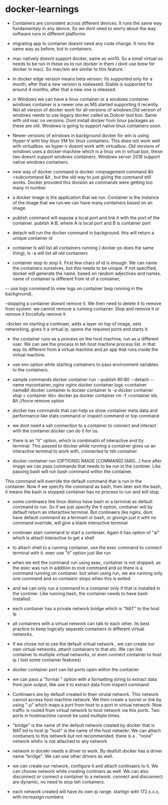 # docker-learnings

- Containers are consistent across different devices. It runs the same way fundamentaly in any device. So we dont need to worry about the way software runs in different platforms

- migrating app to container doesnt need any code change. It runs the same way as before, but in containers. 

- mac natively doesnt support docker, same as win10. So a small virtual os needs to be run in these os to run docker in them ( dont use brew for docker in mac). So mac/win are similar to this feature.`

- In docker edge version means beta version. Its supported only for a month, after that a new version is realeased.  Stable is supported for around 4 months, after that a new one is released.

- in Windows we can have a linux container or a windows container. windows container is a newer one as MS started supporting it recently. Not all version of docker work for all versions of windows.Old version of windows needs to use legacy docker called as Dokcer tool box. Same with old mac os versions. Dont install docker from linux packages as these are old.  Windows is going to support native linux containers soon. 

- Newer versions of windows in background docker for win is using Hyper-V wiht tiny linux VM for linux containers. This does not work well with virtualbox. as hyper-v doesnt work with virtualbox. Old versions of windows uses a docker-machine which is a linux vm in virtual box, these two doesnt support windows containers. Windows server 2016 support native windows containers. 

- new way of docker command is docker <management command &lt <subcommand &lt , but the old way to just giving the command still works. Docker provided this division as commands were getting too many in number

- a docker image is the application that we run. Container is the instance of the image that we run.we can have many containers based on an image.

- publish command will expose a local port and link it with the port of the container.
publish A:B, where A is local port and B is container port

- detach will run the docker command in background. this will return a unique container id

- container ls will list all containers running ( docker ps does the same thing), ls -a will list all old containers

- container stop <containerid> to stop it. First few chars of id is enough. We can name the containers ourselves, but this needs to be unique. If not specified, docker will generate the name, based on random adjectives and names. name of container is different from id of a container,

-- use logs command to view logs on container (esp running in the background). 

-stopping a container doesnt remove it. We then need to delete it to remove from system. we cannot remove a running container. Stop and remove it or remove it forcefully remove it

-docker on starting a continaer, adds a layer on top of image, sets networking, gives it a virtual ip, opens the required ports and starts it.

- the container runs as a process on the host machine, run as a different user. We can see the process in teh host machine process list. in that way its different from a virtual machine and an app that runs inside the virtual machine.
- use env option while starting containers to pass environment variables to the containers. 

- sample commands
docker container run --publish 80:80 --detach --name mycontainer_nginx nginx
docker container logs <container name&lt
docker container ls
docker container ls -a
docker container stop < container ids>
docker ps
docker container rm -f <container ids &lt //force remove option


- docker has commands that can help us show container meta data and performance like stats command or inspect command or top command

- we dont need a ssh connection to a container to connect and interact with the container.docker can do it for us.

- there is an "it" option, which is combinatin of interactive and tty terminal. This passed to docker while running a container gives us an interactive terminal to work with, connected to teh container.

- docker container run [OPTIONS] IMAGE [COMMAND] [ARG...]
 here after image we can pass commands that needs to be run in the continer. Like passing bash will run bash command within the container. 
 
 This command will override the default command that is run in the container. Now if we specify the command as bash, then later exit the bash, it means the bash is stopped container has no process to run and will stop.
 
 - some continaers like linux distros have bash or a terminal as defautl command to run. So if we just specify the it option, contianer will by default return an interactive terminal. But continaers like nginx, dont have default command as a termianl or bash, or givingn just it wiht no command override, will give a blank interactive terminal 
 
 - continaer start command to start a continaer. Again it has option of "ai" which is attach interactive to get a shell
 
 - to attach shell to a running container, use the exec command to connect terminal with it. exec use "it" option just like run
 
 - when we exit the command run using exec, container is not stopped, as the exec was run in addition to root command and so there is a command running on contianer. but when using run, we are running only one command and so contaienr stops when this is exited.
 
 - and we can only run a command in a container only if that is installed in the continer. Like running bash, the container needs to have bash installed. 
 
 - each contianer has a private network bridge which is "NAT" to the host ip
 
 - all containers with a virtual network can talk to each other. Its best practice to keep logically separate containers in different virtual networks. 
 
 - if we chose not to use the default virtual network , we can create our own virtual networks. attach containers to that etc. We can link container to multiple virtual networks, or even connect container to host ip ( lost some container features)
 
 - docker container port can list ports open within the container
 
 - we can pass a "format " option with a formatting string to extract data from json output, like use it to extract data from inspect command
 
 - Continaers are by default created in their virutal network. This network cannot access host machine network. We then create a tunnel or link by using "-p" which maps a port from host to a port in virtual network. Now traffic is routed from virtual network to host network via this ports. 
 Two ports in hostmachine cannot be used multiple times.
 
 - "bridge" is the name of the default network created by docker that is NAT'ed to host ip
 "host" is the name of the host netwokr. We can attach contianers to this network but not recommended.  there is a . "none" network whihc is not attached to any network.
 
 - network in docekr needs a driver to work. By deafult docker has a driver name "bridge". We can use other drivers as well.
 
 - we can create our network, configure it and attach continaers to it. We can choose network while creating continars as well. We can also disconnect or connect a container to a network.
 connect and disconnect are dynamic, no need to stop teh containers. 
 
 - each network created will have its own ip range. startign with 172.x.x.x, with increasign numbers
